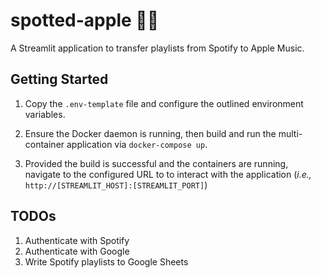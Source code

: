 # spotted-apple :apple::snake:
A Streamlit application to transfer playlists from Spotify to Apple Music.

## Getting Started
1. Copy the `.env-template` file and configure the outlined environment variables.

2. Ensure the Docker daemon is running, then build and run the multi-container application via `docker-compose up`.

3. Provided the build is successful and the containers are running, navigate to the configured URL to to interact with the application (_i.e.,_ `http://[STREAMLIT_HOST]:[STREAMLIT_PORT]`)

## TODOs
1. Authenticate with Spotify
2. Authenticate with Google
3. Write Spotify playlists to Google Sheets
